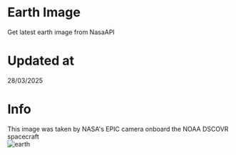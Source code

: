 # Earth Image
Get latest earth image from NasaAPI

<!-- Earth Image Update -->
# Updated at 
28/03/2025 <br> 
# Info
This image was taken by NASA's EPIC camera onboard the NOAA DSCOVR spacecraft <br> 
![earth](https://api.nasa.gov/EPIC/archive/natural/2025/03/28/png/epic_1b_20250328163935.png?api_key=V80HNcPBnQWG82pxQoF7UZtXG7ga5XaLHQehkKXG) 
<!-- /Earth Image Update -->